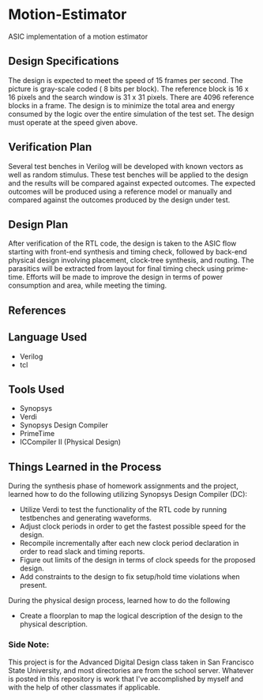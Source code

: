 # Motion-Estimator
ASIC implementation of a motion estimator


## Design Specifications
The design is expected to meet the speed of 15 frames per second. The picture is gray-scale coded ( 8 bits per block). The reference block is 16 x 16 pixels and the search window is 31 x 31 pixels. There are 4096 reference blocks in a frame. 
The design is to minimize the total area and energy consumed by the logic over the entire simulation of the test set. The design must operate at the speed given above. 


## Verification Plan
Several test benches in Verilog will be developed with known vectors as well as random stimulus. These test benches will be applied to the design and the results will be compared against expected outcomes. The expected outcomes will be produced using a reference model or manually and compared against the outcomes produced by the design under test. 


## Design Plan
After verification of the RTL code, the design is taken to the ASIC flow starting with front-end synthesis and timing check, followed by back-end physical design involving placement, clock-tree synthesis, and routing. The parasitics will be extracted from layout for final timing check using prime-time. Efforts will be made to improve the design in terms of power consumption and area, while meeting the timing.

## References

## Language Used 
- Verilog
- tcl

## Tools Used
- Synopsys
- Verdi
- Synopsys Design Compiler
- PrimeTime
- ICCompiler II (Physical Design)

## Things Learned in the Process
During the synthesis phase of homework assignments and the project, learned how to do the following utilizing Synopsys Design Compiler (DC):
- Utilize Verdi to test the functionality of the RTL code by running testbenches and generating waveforms.
- Adjust clock periods in order to get the fastest possible speed for the design.
- Recompile incrementally after each new clock period declaration in order to read slack and timing reports.
- Figure out limits of the design in terms of clock speeds for the proposed design.
- Add constraints to the design to fix setup/hold time violations when present.
  
During the physical design process, learned how to do the following 
- Create a floorplan to map the logical description of the design to the physical description.

### Side Note:
This project is for the Advanced Digital Design class taken in San Francisco State University, and most directories are from the school server. Whatever is posted in this repository is work that I've accomplished by myself and with the help of other classmates if applicable. 

